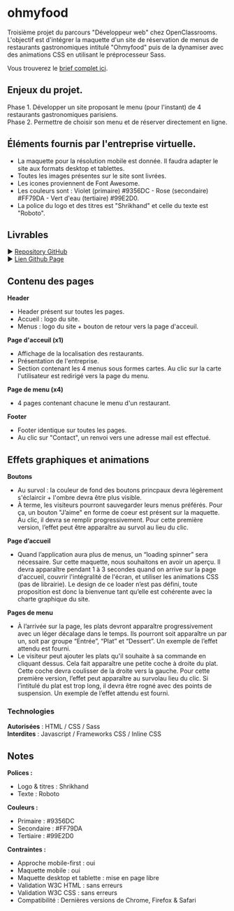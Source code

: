 # ohmyfood
Troisième projet du parcours "Développeur web" chez OpenClassrooms. </br>
L'objectif est d'intégrer la maquette d'un site de réservation de menus de restaurants gastronomiques intitulé "Ohmyfood" puis de la dynamiser avec des animations CSS en utilisant le préprocesseur Sass.</br>

Vous trouverez le [brief complet ici](https://s3-eu-west-1.amazonaws.com/course.oc-static.com/projects/DW_P3/Brief%20cre%CC%81atif%20-%20Ohmyfood!.pdf).


## Enjeux du projet.
Phase 1. Développer un site proposant le menu (pour l'instant) de 4 restaurants gastronomiques parisiens.</br>
Phase 2. Permettre de choisir son menu et de réserver directement en ligne.

## Éléments fournis par l'entreprise virtuelle.
- La maquette pour la résolution mobile est donnée. Il faudra adapter le site aux formats desktop et tablettes.
- Toutes les images présentes sur le site sont livrées.
- Les icones proviennent de Font Awesome.
- Les couleurs sont : Violet (primaire) #9356DC - Rose (secondaire) #FF79DA - Vert d'eau (tertiaire) #99E2D0.
- La police du logo et des titres est "Shrikhand" et celle du texte est "Roboto".

## Livrables
► [Repository GitHub](https://github.com/AlexisTisserand/AlexisTisserand_3_24112020)</br>
► [Lien Github Page](https://alexistisserand.github.io/AlexisTisserand_3_24112020/)

## Contenu des pages

**Header**
- Header présent sur toutes les pages.
- Accueil : logo du site.
- Menus : logo du site + bouton de retour vers la page d'acceuil.

**Page d'acceuil (x1)** 
- Affichage de la localisation des restaurants.
- Présentation de l'entreprise.
- Section contenant les 4 menus sous formes cartes. Au clic sur la carte l'utilisateur est redirigé vers la page du menu.

**Page de menu (x4)**
- 4 pages contenant chacune le menu d'un restaurant.

**Footer**
- Footer identique sur toutes les pages.
- Au clic sur "Contact", un renvoi vers une adresse mail est effectué.

## Effets graphiques et animations ##

**Boutons** 
- Au survol : la couleur de fond des boutons princpaux devra légèrement s'éclaircir + l'ombre devra être plus visible.
- À terme, les visiteurs pourront sauvegarder leurs menus préférés. Pour ça, un bouton "J’aime" en forme de coeur est présent sur la maquette. Au clic, il devra se remplir progressivement. Pour cette première version, l’effet peut être apparaître au survol au lieu du clic.

**Page d’accueil**
- Quand l’application aura plus de menus, un “loading spinner” sera nécessaire. Sur cette maquette, nous souhaitons en avoir un aperçu. Il devra apparaître pendant 1 à 3 secondes quand on arrive sur la page d'accueil, couvrir l'intégralité de l'écran, et utiliser les animations CSS (pas de librairie). Le design de ce loader n’est pas défini, toute proposition est donc la bienvenue tant qu’elle est cohérente avec la charte graphique du site.

**Pages de menu**
- À l’arrivée sur la page, les plats devront apparaître progressivement avec un léger décalage dans le temps. Ils pourront soit apparaître un par un, soit par groupe “Entrée”, “Plat” et “Dessert”. Un exemple de l’effet attendu est fourni.
- Le visiteur peut ajouter les plats qu'il souhaite à sa commande en cliquant dessus. Cela fait apparaître une petite coche à droite du plat. Cette coche devra coulisser de la droite vers la gauche. Pour cette première version, l’effet peut apparaître au survolau lieu du clic. Si l’intitulé du plat est trop long, il devra être rogné avec des points de suspension. Un exemple de l’effet attendu est fourni.

### Technologies

**Autorisées** : HTML / CSS / Sass</br>
**Interdites** : Javascript / Frameworks CSS / Inline CSS

## Notes ##

**Polices :**
- Logo & titres : Shrikhand
- Texte : Roboto

**Couleurs :**
- Primaire : #9356DC
- Secondaire : #FF79DA
- Tertiaire : #99E2D0

**Contraintes :**
- Approche mobile-first : oui
- Maquette mobile : oui
- Maquette desktop et tablette : mise en page libre
- Validation W3C HTML : sans erreurs
- Validation W3C CSS : sans erreurs
- Compatibilité : Dernières versions de Chrome, Firefox & Safari


